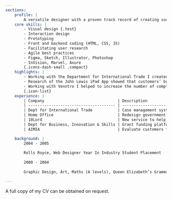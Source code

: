 ```yaml
---
sections:
    profile: |
        A versatile designer with a proven track record of creating successful services and products. I have a good mix of experience in frontend development, interaction design and user research. I'm committed to delivering intuitive designs for mobile apps and websites, using the most appropriate method to validate decisions. I enjoy solving problems whatever the medium.
    core skills: |
        - Visual design {.test}
        - Interaction design
        - Prototyping
        - Front and backend coding (HTML, CSS, JS)
        - Facilitating user research
        - Agile best practices
        - Figma, Sketch, Illustrator, Photoshop
        - InVision, Marvel, Axure
        {.icons-dash-small .compact}
    highlights: |
        - Working with the Department for International Trade I created a Design System which allowed them to develop and maintain their services during a digital transformation for customers importing and exporting goods in relation to the UK. The Design System enabled the team to create features quickly in a consistent manner while meeting customers needs across a broad range of persona types.
        - Research of the John Lewis iPad App showed that customers’ browsing habits were not fully supported. I organised workshops and tested new designs with customers. We succeeded in driving changes to the navigation and browsing of content which substantially increased sales and downloads. The iPad App gained a 4.5 rating on the App store.
        - Working with Venntro I helped to increase the number of complete profiles on their dating platform. To start only a small percentage of customers completed their profile. I interviewed customers to understand their dating habits and assessed usability pain points. By introducing users to the profile creation process earlier on we increased completed profiles by 4 times of what it was before.
        {.icon-list}
    experience: |
        | Company                                | Description                                                                                    | Sector        |
        | -------------------------------------- | ---------------------------------------------------------------------------------------------- | ------------- |
        | Dept for International Trade           | Case management system to help caseworkers process applications for export licenses.           | Public        |
        | Home Office                            | Redesign government service providing support to refugees seeking asylum                       | Public        |
        | 10Lord                                 | New service to help provide a better renting experience between tenants, landlords and agents. | Startup       |
        | Dept for Business, Innovation & Skills | Grant funding platform used by research academics.                                             | Public        |
        | AIMIA                                  | Evaluate customers feedback and opinion of Nectar app to mitigate bad reviews.                 | Loyalty cards |

    background: |
        2004 - 2005
        
        Rolls Royce, Web Designer Year In Industry Student Placement
        
        2000 - 2004
        
        Graphic Design, Art, Maths (A levels), Queen Elizabeth’s Grammar School

---
```


A full copy of my CV can be obtained on request.